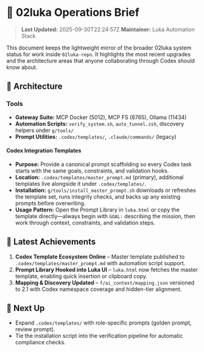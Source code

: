 # 🎯 02luka Operations Brief
> **Last Updated:** 2025-09-30T22:24:57Z
> **Maintainer:** Luka Automation Stack

This document keeps the lightweight mirror of the broader 02luka system status for work inside `02luka-repo`. It highlights the most recent upgrades and the architecture areas that anyone collaborating through Codex should know about.

## 🧭 Architecture
### Tools
- **Gateway Suite:** MCP Docker (5012), MCP FS (8765), Ollama (11434)
- **Automation Scripts:** `verify_system.sh`, `auto_tunnel.zsh`, discovery helpers under `g/tools/`
- **Prompt Utilities:** `.codex/templates/`, `.claude/commands/` (legacy)

#### Codex Integration Templates
- **Purpose:** Provide a canonical prompt scaffolding so every Codex task starts with the same goals, constraints, and validation hooks.
- **Location:** `.codex/templates/master_prompt.md` (primary), additional templates live alongside it under `.codex/templates/`.
- **Installation:** `g/tools/install_master_prompt.sh` downloads or refreshes the template set, runs integrity checks, and backs up any existing prompts before overwriting.
- **Usage Pattern:** Open the Prompt Library in `luka.html` or copy the template directly—always begin with `GOAL:` describing the mission, then work through context, constraints, and validation steps.

## 🚀 Latest Achievements
1. **Codex Template Ecosystem Online** – Master template published to `.codex/templates/master_prompt.md` with automation script support.
2. **Prompt Library Hooked into Luka UI** – `luka.html` now fetches the master template, enabling quick insertion or clipboard copy.
3. **Mapping & Discovery Updated** – `f/ai_context/mapping.json` versioned to 2.1 with Codex namespace coverage and hidden-tier alignment.

## 🔄 Next Up
- Expand `.codex/templates/` with role-specific prompts (golden prompt, review prompt).
- Tie the installation script into the verification pipeline for automatic compliance checks.

